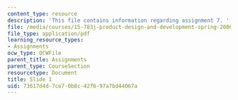 ```yaml
---
content_type: resource
description: 'This file contains information regarding assignment 7. '
file: /media/courses/15-783j-product-design-and-development-spring-2006/73617d4d7ce70b8c42f697a7bd44067a_sample_assignm_7.pdf
file_type: application/pdf
learning_resource_types:
- Assignments
ocw_type: OCWFile
parent_title: Assignments
parent_type: CourseSection
resourcetype: Document
title: Slide 1
uid: 73617d4d-7ce7-0b8c-42f6-97a7bd44067a
---
```


